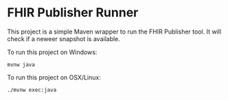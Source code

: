 # FHIR Publisher Runner

This project is a simple Maven wrapper to run the FHIR Publisher tool. It will check if a neweer snapshot is available.

To run this project on Windows:
```
mvnw java
```

To run this project on OSX/Linux:
```
./mvnw exec:java
```


